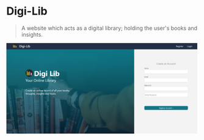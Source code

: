 # Digi-Lib
> A website which acts as a digital library; holding the user's books and insights.


<img src="./README-Assets/RegisterScreenshot.JPG" width="500">